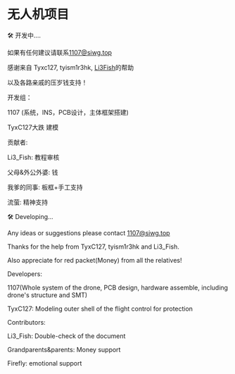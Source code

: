 # 无人机项目



🛠️  开发中....

如果有任何建议请联系[1107@siwg.top](mailto:1107@siwg.top)

感谢来自 Tyxc127, tyism1r3hk, [Li3Fish](https://github.com/LiPolymer/)的帮助

以及各路亲戚的压岁钱支持！

开发组：

1107 (系统，INS，PCB设计，主体框架搭建)

TyxC127大跌     建模

贡献者:

Li3_Fish: 教程审核

父母&外公外婆: 钱

我爹的同事: 板框+手工支持

流萤: 精神支持



🛠️ Developing...

Any ideas or suggestions please contact [1107@siwg.top](mailto:1107@siwg.top)

Thanks for the help from TyxC127, tyism1r3hk and Li3_Fish.

Also appreciate for red packet(Money) from all the relatives!

Developers:

1107(Whole system of the drone, PCB design, hardware assemble, including drone's structure and SMT)

TyxC127: Modeling outer shell of the flight control for protection

Contributors:

Li3_Fish: Double-check of the document

Grandparents&parents: Money support

Firefly: emotional support



